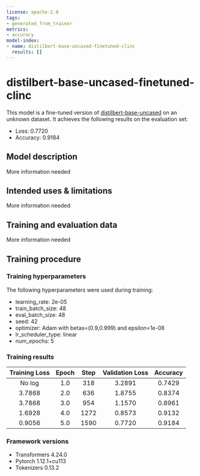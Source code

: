```yaml
---
license: apache-2.0
tags:
- generated_from_trainer
metrics:
- accuracy
model-index:
- name: distilbert-base-uncased-finetuned-clinc
  results: []
---
```


<!-- This model card has been generated automatically according to the information the Trainer had access to. You
should probably proofread and complete it, then remove this comment. -->

# distilbert-base-uncased-finetuned-clinc

This model is a fine-tuned version of [distilbert-base-uncased](https://huggingface.co/distilbert-base-uncased) on an unknown dataset.
It achieves the following results on the evaluation set:
- Loss: 0.7720
- Accuracy: 0.9184

## Model description

More information needed

## Intended uses & limitations

More information needed

## Training and evaluation data

More information needed

## Training procedure

### Training hyperparameters

The following hyperparameters were used during training:
- learning_rate: 2e-05
- train_batch_size: 48
- eval_batch_size: 48
- seed: 42
- optimizer: Adam with betas=(0.9,0.999) and epsilon=1e-08
- lr_scheduler_type: linear
- num_epochs: 5

### Training results

| Training Loss | Epoch | Step | Validation Loss | Accuracy |
|:-------------:|:-----:|:----:|:---------------:|:--------:|
| No log        | 1.0   | 318  | 3.2891          | 0.7429   |
| 3.7868        | 2.0   | 636  | 1.8755          | 0.8374   |
| 3.7868        | 3.0   | 954  | 1.1570          | 0.8961   |
| 1.6928        | 4.0   | 1272 | 0.8573          | 0.9132   |
| 0.9056        | 5.0   | 1590 | 0.7720          | 0.9184   |


### Framework versions

- Transformers 4.24.0
- Pytorch 1.12.1+cu113
- Tokenizers 0.13.2
